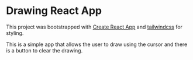 # Drawing React App

This project was bootstrapped with [Create React App](https://github.com/facebook/create-react-app) and [tailwindcss](https://tailwindcss.com) for styling.

This is a simple app that allows the user to draw using the cursor and there is a button to clear the drawing.
